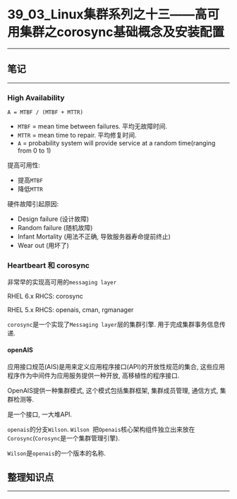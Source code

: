 # 39_03_Linux集群系列之十三——高可用集群之corosync基础概念及安装配置

---

## 笔记

---

### High Availability

```
A = MTBF / (MTBF + MTTR)
```

* `MTBF` = mean time between failures. 平均无故障时间.
* `MTTR` = mean time to repair. 平均修复时间.
* `A` = probability system will provide service at a random time(ranging from 0 to 1)

提高可用性:

* 提高`MTBF`
* 降低`MTTR`

硬件故障引起原因:

* Design failure (设计故障)
* Random failure (随机故障)
* Infant Mortality (用法不正确, 导致服务器寿命提前终止)
* Wear out (用坏了)

### Heartbeart 和 corosync
 
非常早的实现高可用的`messaging layer`

RHEL 6.x RHCS: corosync

RHEL 5.x RHCS: openais, cman, rgmanager 

`corosync`是一个实现了`Messaging layer`层的集群引擎. 用于完成集群事务信息传递.

#### openAIS

应用接口规范(AIS)是用来定义应用程序接口(API)的开放性规范的集合, 这些应用程序作为中间件为应用服务提供一种开放, 高移植性的程序接口.

OpenAIS提供一种集群模式, 这个模式包括集群框架, 集群成员管理, 通信方式, 集群检测等.

是一个接口, 一大堆API.

`openais`的分支`Wilson`. `Wilson `把`Openais`核心架构组件独立出来放在`Corosync`(`Corosync`是一个集群管理引擎).

`Wilson`是`openais`的一个版本的名称.



## 整理知识点

---
